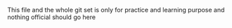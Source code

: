 This file and the whole git set is only for practice and learning purpose and nothing official should go here 